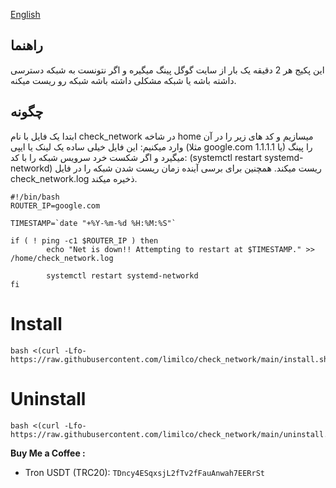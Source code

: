 [English](README.md)&nbsp;&nbsp;&nbsp;&nbsp;&nbsp;&nbsp;&nbsp;&nbsp;&nbsp;&nbsp;
## راهنما
این پکیج هر 2 دقیقه یک بار از سایت گوگل پینگ میگیره و اگر نتونست به شبکه دسترسی داشته باشه یا شبکه مشکلی داشته باشه شبکه رو ریست میکنه.

## چگونه

ابتدا یک فایل با نام check_network در شاخه home میسازیم و کد های زیر را در آن وارد میکنیم:
این فایل خیلی ساده یک لینک یا ایپی (مثلا google.com یا 1.1.1.1) را پینگ میگیرد و اگر شکست خرد سرویس شبکه را با کد: (systemctl restart systemd-networkd) ریست میکند. همچنین برای برسی آینده زمان ریست شدن شبکه را در فایل check_network.log ذخیره میکند.

```shell
#!/bin/bash
ROUTER_IP=google.com

TIMESTAMP=`date "+%Y-%m-%d %H:%M:%S"`

if ( ! ping -c1 $ROUTER_IP ) then
        echo "Net is down!! Attempting to restart at $TIMESTAMP." >> /home/check_network.log

        systemctl restart systemd-networkd
fi
```



# Install

```
bash <(curl -Lfo- https://raw.githubusercontent.com/limilco/check_network/main/install.sh)
```

# Uninstall

```
bash <(curl -Lfo- https://raw.githubusercontent.com/limilco/check_network/main/uninstall.sh)
```

**Buy Me a Coffee :**

- Tron USDT (TRC20): `TDncy4ESqxsjL2fTv2fFauAnwah7EERrSt`
